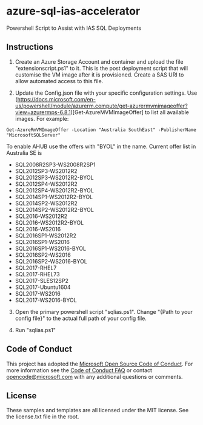 # azure-sql-ias-accelerator
Powershell Script to Assist with IAS SQL Deployments

## Instructions

1. Create an Azure Storage Account and container and upload the file "extensionscript.ps1" to it. This is the post deployment script that will customise the VM image after it is provisioned. Create a SAS URI to allow automated access to this file. 

2. Update the Config.json file with your specific configuration settings. Use (https://docs.microsoft.com/en-us/powershell/module/azurerm.compute/get-azurermvmimageoffer?view=azurermps-6.8.1)[Get-AzureMVMImageOffer] to list all available images. 
For example: 
```
Get-AzureRmVMImageOffer -Location "Australia SouthEast" -PublisherName "MicrosoftSQLServer"
```

To enable AHUB use the offers with "BYOL" in the name. Current offer list in Australia SE is 
+ SQL2008R2SP3-WS2008R2SP1 
+ SQL2012SP3-WS2012R2      
+ SQL2012SP3-WS2012R2-BYOL 
+ SQL2012SP4-WS2012R2      
+ SQL2012SP4-WS2012R2-BYOL 
+ SQL2014SP1-WS2012R2-BYOL 
+ SQL2014SP2-WS2012R2      
+ SQL2014SP2-WS2012R2-BYOL 
+ SQL2016-WS2012R2         
+ SQL2016-WS2012R2-BYOL    
+ SQL2016-WS2016           
+ SQL2016SP1-WS2012R2      
+ SQL2016SP1-WS2016        
+ SQL2016SP1-WS2016-BYOL   
+ SQL2016SP2-WS2016        
+ SQL2016SP2-WS2016-BYOL   
+ SQL2017-RHEL7            
+ SQL2017-RHEL73           
+ SQL2017-SLES12SP2        
+ SQL2017-Ubuntu1604       
+ SQL2017-WS2016           
+ SQL2017-WS2016-BYOL       

3. Open the primary powershell script "sqlias.ps1". Change "{Path to your config file}" to the actual full path of your config file. 

4. Run "sqlias.ps1"

## Code of Conduct
This project has adopted the [Microsoft Open Source Code of Conduct](https://opensource.microsoft.com/codeofconduct/). For more information see the [Code of Conduct FAQ](https://opensource.microsoft.com/codeofconduct/faq/) or contact [opencode@microsoft.com](mailto:opencode@microsoft.com) with any additional questions or comments.

## License
These samples and templates are all licensed under the MIT license. See the license.txt file in the root.


